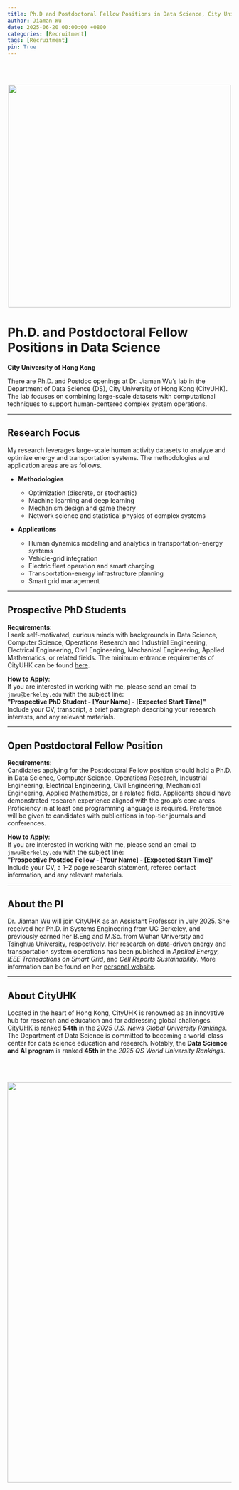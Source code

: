 ```yaml
---
title: Ph.D and Postdoctoral Fellow Positions in Data Science, City University of Hong Kong
author: Jiaman Wu
date: 2025-06-20 00:00:00 +0800
categories: [Recruitment]
tags: [Recruitment]
pin: True
---
```



<br/>
<br/>
<p align="center">
  <img src="https://github.com/charmainewu/charmainewu.github.io/tree/main/assets/fig/cityulogo.jpg" width="500">
  <br><i> </i>
</p>


# Ph.D. and Postdoctoral Fellow Positions in Data Science  
**City University of Hong Kong**  

There are Ph.D. and Postdoc openings at Dr. Jiaman Wu’s lab in the Department of Data Science (DS), City University of Hong Kong (CityUHK). The lab focuses on combining large-scale datasets with computational techniques to support human-centered complex system operations. 

---

## Research Focus

My research leverages large-scale human activity datasets to analyze and optimize energy and transportation systems. The methodologies and application areas are as follows.

* **Methodologies**
    - Optimization (discrete, or stochastic)
    - Machine learning and deep learning
    - Mechanism design and game theory
    - Network science and statistical physics of complex systems

* **Applications**
    - Human dynamics modeling and analytics in transportation-energy systems
    - Vehicle-grid integration
    - Electric fleet operation and smart charging
    - Transportation-energy infrastructure planning
    - Smart grid management
    
---

## Prospective PhD Students

**Requirements**:  
I seek self-motivated, curious minds with backgrounds in Data Science, Computer Science, Operations Research and Industrial Engineering, Electrical Engineering, Civil Engineering, Mechanical Engineering, Applied Mathematics, or related fields. The minimum entrance requirements of CityUHK can be found [here](https://www.cityu.edu.hk/pg/research-degree-programmes/entrance-requirements).

**How to Apply**:  
If you are interested in working with me, please send an email to `jmwu@berkeley.edu` with the subject line:  
**"Prospective PhD Student - [Your Name] - [Expected Start Time]"**  
Include your CV, transcript, a brief paragraph describing your research interests, and any relevant materials.

---

## Open Postdoctoral Fellow Position

**Requirements**:  
Candidates applying for the Postdoctoral Fellow position should hold a Ph.D. in Data Science, Computer Science, Operations Research, Industrial Engineering, Electrical Engineering, Civil Engineering, Mechanical Engineering, Applied Mathematics, or a related field. Applicants should have demonstrated research experience aligned with the group’s core areas. Proficiency in at least one programming language is required. Preference will be given to candidates with publications in top-tier journals and conferences.

**How to Apply**:  
If you are interested in working with me, please send an email to `jmwu@berkeley.edu` with the subject line:  
**"Prospective Postdoc Fellow - [Your Name] - [Expected Start Time]"**  
Include your CV, a 1–2 page research statement, referee contact information, and any relevant materials.

---

## About the PI

Dr. Jiaman Wu will join CityUHK as an Assistant Professor in July 2025. She received her Ph.D. in Systems Engineering from UC Berkeley, and previously earned her B.Eng and M.Sc. from Wuhan University and Tsinghua University, respectively. Her research on data-driven energy and transportation system operations has been published in *Applied Energy*, *IEEE Transactions on Smart Grid*, and *Cell Reports Sustainability*. More information can be found on her [personal website](https://charmainewu.github.io/about/).

---

## About CityUHK

Located in the heart of Hong Kong, CityUHK is renowned as an innovative hub for research and education and for addressing global challenges. CityUHK is ranked **54th** in the *2025 U.S. News Global University Rankings*. The Department of Data Science is committed to becoming a world-class center for data science education and research. Notably, the **Data Science and AI program** is ranked **45th** in the *2025 QS World University Rankings*.

<br/>
<br/>
<p align="center">
  <img src="https://github.com/charmainewu/charmainewu.github.io/tree/main/assets/fig/cityucampus.png" width="900">
  <br><i> </i>
</p>
